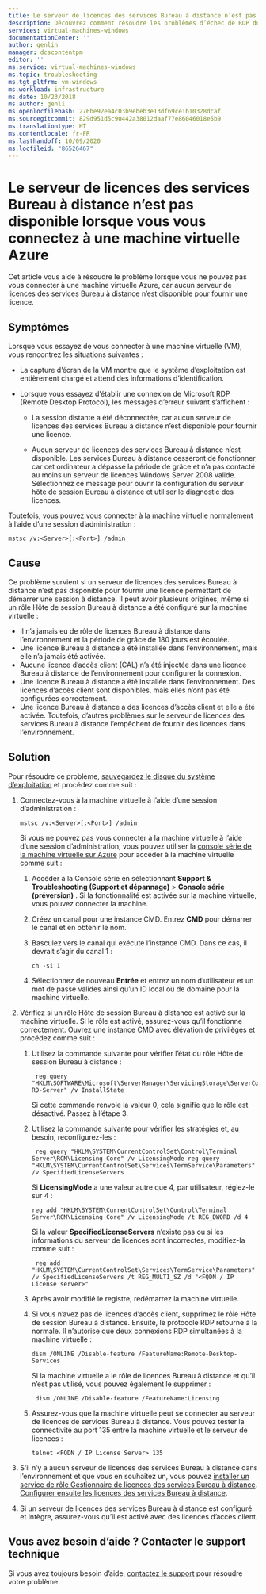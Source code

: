 ```yaml
---
title: Le serveur de licences des services Bureau à distance n’est pas disponible lorsque vous vous connectez à une machine virtuelle Azure | Microsoft Docs
description: Découvrez comment résoudre les problèmes d’échec de RDP dus à l’indisponibilité d’un serveur de licences des services Bureau à distance | Microsoft Docs
services: virtual-machines-windows
documentationCenter: ''
author: genlin
manager: dcscontentpm
editor: ''
ms.service: virtual-machines-windows
ms.topic: troubleshooting
ms.tgt_pltfrm: vm-windows
ms.workload: infrastructure
ms.date: 10/23/2018
ms.author: genli
ms.openlocfilehash: 276be92ea4c03b9ebeb3e13df69ce1b10328dcaf
ms.sourcegitcommit: 829d951d5c90442a38012daaf77e86046018e5b9
ms.translationtype: HT
ms.contentlocale: fr-FR
ms.lasthandoff: 10/09/2020
ms.locfileid: "86526467"
---
```

# <a name="remote-desktop-license-server-isnt-available-when-you-connect-to-an-azure-vm"></a>Le serveur de licences des services Bureau à distance n’est pas disponible lorsque vous vous connectez à une machine virtuelle Azure

Cet article vous aide à résoudre le problème lorsque vous ne pouvez pas vous connecter à une machine virtuelle Azure, car aucun serveur de licences des services Bureau à distance n’est disponible pour fournir une licence.

## <a name="symptoms"></a>Symptômes

Lorsque vous essayez de vous connecter à une machine virtuelle (VM), vous rencontrez les situations suivantes :

- La capture d’écran de la VM montre que le système d’exploitation est entièrement chargé et attend des informations d’identification.
- Lorsque vous essayez d’établir une connexion de Microsoft RDP (Remote Desktop Protocol), les messages d’erreur suivant s’affichent :

  - La session distante a été déconnectée, car aucun serveur de licences des services Bureau à distance n’est disponible pour fournir une licence.

  - Aucun serveur de licences des services Bureau à distance n’est disponible. Les services Bureau à distance cesseront de fonctionner, car cet ordinateur a dépassé la période de grâce et n’a pas contacté au moins un serveur de licences Windows Server 2008 valide. Sélectionnez ce message pour ouvrir la configuration du serveur hôte de session Bureau à distance et utiliser le diagnostic des licences.

Toutefois, vous pouvez vous connecter à la machine virtuelle normalement à l’aide d’une session d’administration :

```
mstsc /v:<Server>[:<Port>] /admin
```

## <a name="cause"></a>Cause

Ce problème survient si un serveur de licences des services Bureau à distance n’est pas disponible pour fournir une licence permettant de démarrer une session à distance. Il peut avoir plusieurs origines, même si un rôle Hôte de session Bureau à distance a été configuré sur la machine virtuelle :

- Il n’a jamais eu de rôle de licences Bureau à distance dans l’environnement et la période de grâce de 180 jours est écoulée.
- Une licence Bureau à distance a été installée dans l’environnement, mais elle n’a jamais été activée.
- Aucune licence d’accès client (CAL) n’a été injectée dans une licence Bureau à distance de l’environnement pour configurer la connexion.
- Une licence Bureau à distance a été installée dans l’environnement. Des licences d’accès client sont disponibles, mais elles n’ont pas été configurées correctement.
- Une licence Bureau à distance a des licences d’accès client et elle a été activée. Toutefois, d’autres problèmes sur le serveur de licences des services Bureau à distance l’empêchent de fournir des licences dans l’environnement.

## <a name="solution"></a>Solution

Pour résoudre ce problème, [sauvegardez le disque du système d’exploitation](../windows/snapshot-copy-managed-disk.md) et procédez comme suit :

1. Connectez-vous à la machine virtuelle à l’aide d’une session d’administration :

   ```
   mstsc /v:<Server>[:<Port>] /admin
   ```

    Si vous ne pouvez pas vous connecter à la machine virtuelle à l’aide d’une session d’administration, vous pouvez utiliser la [console série de la machine virtuelle sur Azure](serial-console-windows.md) pour accéder à la machine virtuelle comme suit :

    1. Accéder à la Console série en sélectionnant **Support & Troubleshooting (Support et dépannage)**  > **Console série (préversion)** . Si la fonctionnalité est activée sur la machine virtuelle, vous pouvez connecter la machine.

    2. Créez un canal pour une instance CMD. Entrez **CMD** pour démarrer le canal et en obtenir le nom.

    3. Basculez vers le canal qui exécute l’instance CMD. Dans ce cas, il devrait s’agir du canal 1 :

       ```
       ch -si 1
       ```

    4. Sélectionnez de nouveau **Entrée** et entrez un nom d’utilisateur et un mot de passe valides ainsi qu’un ID local ou de domaine pour la machine virtuelle.

2. Vérifiez si un rôle Hôte de session Bureau à distance est activé sur la machine virtuelle. Si le rôle est activé, assurez-vous qu’il fonctionne correctement. Ouvrez une instance CMD avec élévation de privilèges et procédez comme suit :

    1. Utilisez la commande suivante pour vérifier l’état du rôle Hôte de session Bureau à distance :

       ```
        reg query "HKLM\SOFTWARE\Microsoft\ServerManager\ServicingStorage\ServerComponentCache\RDS-RD-Server" /v InstallState
        ```

        Si cette commande renvoie la valeur 0, cela signifie que le rôle est désactivé. Passez à l’étape 3.

    2. Utilisez la commande suivante pour vérifier les stratégies et, au besoin, reconfigurez-les :

       ```
        reg query "HKLM\SYSTEM\CurrentControlSet\Control\Terminal Server\RCM\Licensing Core" /v LicensingMode reg query "HKLM\SYSTEM\CurrentControlSet\Services\TermService\Parameters" /v SpecifiedLicenseServers
       ```

        Si **LicensingMode** a une valeur autre que 4, par utilisateur, réglez-le sur 4 :

         ```
        reg add "HKLM\SYSTEM\CurrentControlSet\Control\Terminal Server\RCM\Licensing Core" /v LicensingMode /t REG_DWORD /d 4
        ```

       Si la valeur **SpecifiedLicenseServers** n’existe pas ou si les informations du serveur de licences sont incorrectes, modifiez-la comme suit :

       ```
        reg add "HKLM\SYSTEM\CurrentControlSet\Services\TermService\Parameters" /v SpecifiedLicenseServers /t REG_MULTI_SZ /d "<FQDN / IP License server>"
       ```

    3. Après avoir modifié le registre, redémarrez la machine virtuelle.

    4. Si vous n’avez pas de licences d’accès client, supprimez le rôle Hôte de session Bureau à distance. Ensuite, le protocole RDP retourne à la normale. Il n’autorise que deux connexions RDP simultanées à la machine virtuelle :

        ```
       dism /ONLINE /Disable-feature /FeatureName:Remote-Desktop-Services
        ```

        Si la machine virtuelle a le rôle de licences Bureau à distance et qu’il n’est pas utilisé, vous pouvez également le supprimer :

       ```
        dism /ONLINE /Disable-feature /FeatureName:Licensing
       ```

    5. Assurez-vous que la machine virtuelle peut se connecter au serveur de licences de services Bureau à distance. Vous pouvez tester la connectivité au port 135 entre la machine virtuelle et le serveur de licences : 

       ```
       telnet <FQDN / IP License Server> 135
       ```

3. S’il n’y a aucun serveur de licences des services Bureau à distance dans l’environnement et que vous en souhaitez un, vous pouvez [installer un service de rôle Gestionnaire de licences des services Bureau à distance](/previous-versions/windows/it-pro/windows-server-2008-r2-and-2008/cc731765(v=ws.11)). [Configurer ensuite les licences des services Bureau à distance](https://techcommunity.microsoft.com/t5/Ask-The-Performance-Team/RD-Licensing-Configuration-on-Windows-Server-2012/ba-p/375383).

4. Si un serveur de licences des services Bureau à distance est configuré et intègre, assurez-vous qu’il est activé avec des licences d’accès client.

## <a name="need-help-contact-support"></a>Vous avez besoin d’aide ? Contacter le support technique

Si vous avez toujours besoin d’aide, [contactez le support](https://portal.azure.com/?#blade/Microsoft_Azure_Support/HelpAndSupportBlade) pour résoudre votre problème.
